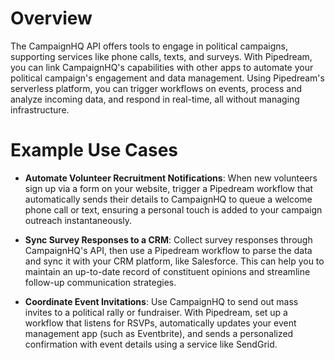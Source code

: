 # Overview

The CampaignHQ API offers tools to engage in political campaigns, supporting services like phone calls, texts, and surveys. With Pipedream, you can link CampaignHQ's capabilities with other apps to automate your political campaign's engagement and data management. Using Pipedream's serverless platform, you can trigger workflows on events, process and analyze incoming data, and respond in real-time, all without managing infrastructure.

# Example Use Cases

- **Automate Volunteer Recruitment Notifications**: When new volunteers sign up via a form on your website, trigger a Pipedream workflow that automatically sends their details to CampaignHQ to queue a welcome phone call or text, ensuring a personal touch is added to your campaign outreach instantaneously.

- **Sync Survey Responses to a CRM**: Collect survey responses through CampaignHQ's API, then use a Pipedream workflow to parse the data and sync it with your CRM platform, like Salesforce. This can help you to maintain an up-to-date record of constituent opinions and streamline follow-up communication strategies.

- **Coordinate Event Invitations**: Use CampaignHQ to send out mass invites to a political rally or fundraiser. With Pipedream, set up a workflow that listens for RSVPs, automatically updates your event management app (such as Eventbrite), and sends a personalized confirmation with event details using a service like SendGrid.
